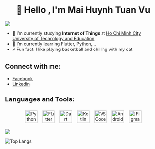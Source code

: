 <h1 align="center">👋 Hello , I'm Mai Huynh Tuan Vu</h1>


![](https://komarev.com/ghpvc/?username=raus98)


- 🔭 I’m currently studying **Internet of Things** at [Ho Chi Minh City University of Technology and Education](https://hcmute.edu.vn/)
- 🌱 I’m currently learning Flutter, Python,...
- ⚡ Fun fact: I like playing basketball and chilling with my cat

## Connect with me:
- [Facebook](https://www.facebook.com/raustown/)
- [Linkedin](https://www.linkedin.com/in/mai-huynh-tuan-vu-75a1191ba/)


## Languages and Tools:
<p align="center">
<img src="https://user-images.githubusercontent.com/64455524/161362493-f5c569ac-56bb-4e4c-a9f5-d7482923bc54.svg" alt="Python" height="40" style="vertical-align:top; margin:6px">
<img src="https://user-images.githubusercontent.com/64455524/161362276-2ef0728d-039e-418a-91a0-8d0ff255522e.svg" alt="Flutter" height="40" style="vertical-align:top; margin:6px">
<img src="https://user-images.githubusercontent.com/64455524/161362341-ca699835-31bc-45ed-9f9b-5d66e540426b.svg" alt="Dart" height="40" style="vertical-align:top; margin:6px">
<img src="https://user-images.githubusercontent.com/64455524/161362374-fee87cec-1f97-4033-9c0b-1b8ff7ff4bc0.svg" alt="Kotlin" height="40" style="vertical-align:top; margin:6px">
<img src="https://user-images.githubusercontent.com/64455524/161362255-dbf3403a-186b-4915-b270-7afb557a2ece.svg" alt="VS Code" height="40" style="vertical-align:top; margin:6px">
<img src="https://user-images.githubusercontent.com/64455524/161362415-a765d367-5994-4154-911b-555015e53711.svg" alt="Android Studio" height="40" style="vertical-align:top; margin:6px">
<img src="https://user-images.githubusercontent.com/64455524/161362552-62ca26ec-9bde-40ba-b56d-e2c841207772.svg" alt="Figma" height="40" style="vertical-align:top; margin:6px">
</p>




<img src= "https://github-readme-stats.vercel.app/api?username=raus98&&show_icons=true&title_color=ffffff&icon_color=bb2acf&text_color=daf7dc&bg_color=151515">

![Top Langs](https://github-readme-stats.vercel.app/api/top-langs/?username=raus98&title_color=ffffff&layout=compact&text_color=daf7dc&bg_color=151515)
